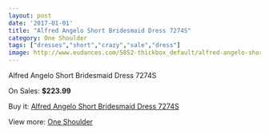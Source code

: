 ```yaml
---
layout: post
date: '2017-01-01'
title: "Alfred Angelo Short Bridesmaid Dress 7274S"
category: One Shoulder
tags: ["dresses","short","crazy","sale","dress"]
image: http://www.eudances.com/5852-thickbox_default/alfred-angelo-short-bridesmaid-dress-7274s.jpg
---
```

Alfred Angelo Short Bridesmaid Dress 7274S

On Sales: **$223.99**
<a href="https://www.eudances.com/en/one-shoulder/2058-alfred-angelo-short-bridesmaid-dress-7274s.html"><amp-img layout="responsive" width="600" height="600" src="//www.eudances.com/5852-thickbox_default/alfred-angelo-short-bridesmaid-dress-7274s.jpg" alt="Alfred Angelo Short Bridesmaid Dress 7274S 0" /></a>
<a href="https://www.eudances.com/en/one-shoulder/2058-alfred-angelo-short-bridesmaid-dress-7274s.html"><amp-img layout="responsive" width="600" height="600" src="//www.eudances.com/5853-thickbox_default/alfred-angelo-short-bridesmaid-dress-7274s.jpg" alt="Alfred Angelo Short Bridesmaid Dress 7274S 1" /></a>

Buy it: [Alfred Angelo Short Bridesmaid Dress 7274S](https://www.eudances.com/en/one-shoulder/2058-alfred-angelo-short-bridesmaid-dress-7274s.html "Alfred Angelo Short Bridesmaid Dress 7274S")

View more: [One Shoulder](https://www.eudances.com/en/23-one-shoulder "One Shoulder")
